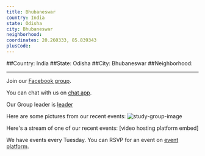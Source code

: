 ```yaml
---
title: Bhubaneswar
country: India
state: Odisha
city: Bhubaneswar
neighborhood: 
coordinates: 20.260333, 85.839343
plusCode:
---
```


##Country: India
##State: Odisha
##City: Bhubaneswar
##Neighborhood: 
*****
Join our [Facebook group](https://www.facebook.com/groups/free.code.camp.bhubaneswar).

You can chat with us on [chat app]().

Our Group leader is [leader]()

Here are some pictures from our recent events:
![study-group-image]()

Here's a stream of one of our recent events:
[video hosting platform embed]

We have events every Tuesday. You can RSVP for an event on [event platform]().
